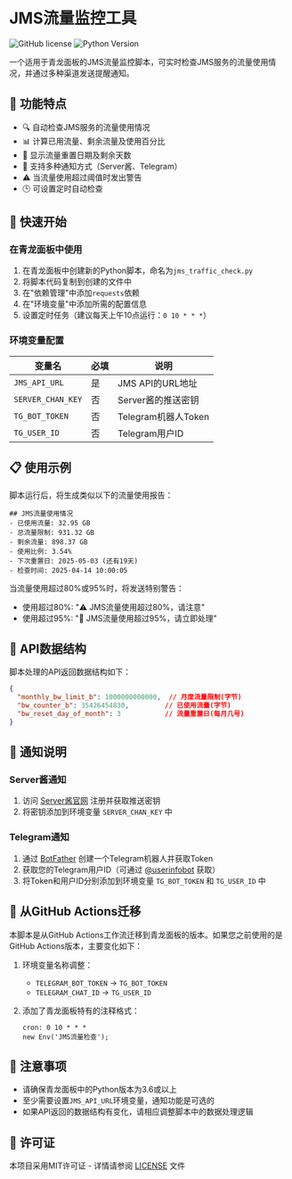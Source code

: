 
# JMS流量监控工具

![GitHub license](https://img.shields.io/badge/license-MIT-blue.svg)
![Python Version](https://img.shields.io/badge/python-3.6%2B-blue)

一个适用于青龙面板的JMS流量监控脚本，可实时检查JMS服务的流量使用情况，并通过多种渠道发送提醒通知。

## 📑 功能特点

- 🔍 自动检查JMS服务的流量使用情况
- 📊 计算已用流量、剩余流量及使用百分比
- 📅 显示流量重置日期及剩余天数
- 📱 支持多种通知方式（Server酱、Telegram）
- ⚠️ 当流量使用超过阈值时发出警告
- 🕒 可设置定时自动检查

## 🚀 快速开始

### 在青龙面板中使用

1. 在青龙面板中创建新的Python脚本，命名为`jms_traffic_check.py`
2. 将脚本代码复制到创建的文件中
3. 在"依赖管理"中添加`requests`依赖
4. 在"环境变量"中添加所需的配置信息
5. 设置定时任务（建议每天上午10点运行：`0 10 * * *`）

### 环境变量配置

| 变量名 | 必填 | 说明 |
|-------|------|------|
| `JMS_API_URL` | 是 | JMS API的URL地址 |
| `SERVER_CHAN_KEY` | 否 | Server酱的推送密钥 |
| `TG_BOT_TOKEN` | 否 | Telegram机器人Token |
| `TG_USER_ID` | 否 | Telegram用户ID |

## 📋 使用示例

脚本运行后，将生成类似以下的流量使用报告：

```
## JMS流量使用情况
- 已使用流量: 32.95 GB
- 总流量限制: 931.32 GB
- 剩余流量: 898.37 GB
- 使用比例: 3.54%
- 下次重置日: 2025-05-03 (还有19天)
- 检查时间: 2025-04-14 10:00:05
```

当流量使用超过80%或95%时，将发送特别警告：

- 使用超过80%: "⚠️ JMS流量使用超过80%，请注意"
- 使用超过95%: "🚨 JMS流量使用超过95%，请立即处理"

## 🔧 API数据结构

脚本处理的API返回数据结构如下：

```json
{
  "monthly_bw_limit_b": 1000000000000,  // 月度流量限制(字节)
  "bw_counter_b": 35426454830,         // 已使用流量(字节)
  "bw_reset_day_of_month": 3           // 流量重置日(每月几号)
}
```

## 📲 通知说明

### Server酱通知

1. 访问 [Server酱官网](https://sct.ftqq.com/) 注册并获取推送密钥
2. 将密钥添加到环境变量 `SERVER_CHAN_KEY` 中

### Telegram通知

1. 通过 [BotFather](https://t.me/botfather) 创建一个Telegram机器人并获取Token
2. 获取您的Telegram用户ID（可通过 [@userinfobot](https://t.me/userinfobot) 获取）
3. 将Token和用户ID分别添加到环境变量 `TG_BOT_TOKEN` 和 `TG_USER_ID` 中

## 🔄 从GitHub Actions迁移

本脚本是从GitHub Actions工作流迁移到青龙面板的版本。如果您之前使用的是GitHub Actions版本，主要变化如下：

1. 环境变量名称调整：
   - `TELEGRAM_BOT_TOKEN` → `TG_BOT_TOKEN`
   - `TELEGRAM_CHAT_ID` → `TG_USER_ID`

2. 添加了青龙面板特有的注释格式：
   ```
   cron: 0 10 * * *
   new Env('JMS流量检查');
   ```

## 📝 注意事项

- 请确保青龙面板中的Python版本为3.6或以上
- 至少需要设置`JMS_API_URL`环境变量，通知功能是可选的
- 如果API返回的数据结构有变化，请相应调整脚本中的数据处理逻辑

## 📄 许可证

本项目采用MIT许可证 - 详情请参阅 [LICENSE](LICENSE) 文件
